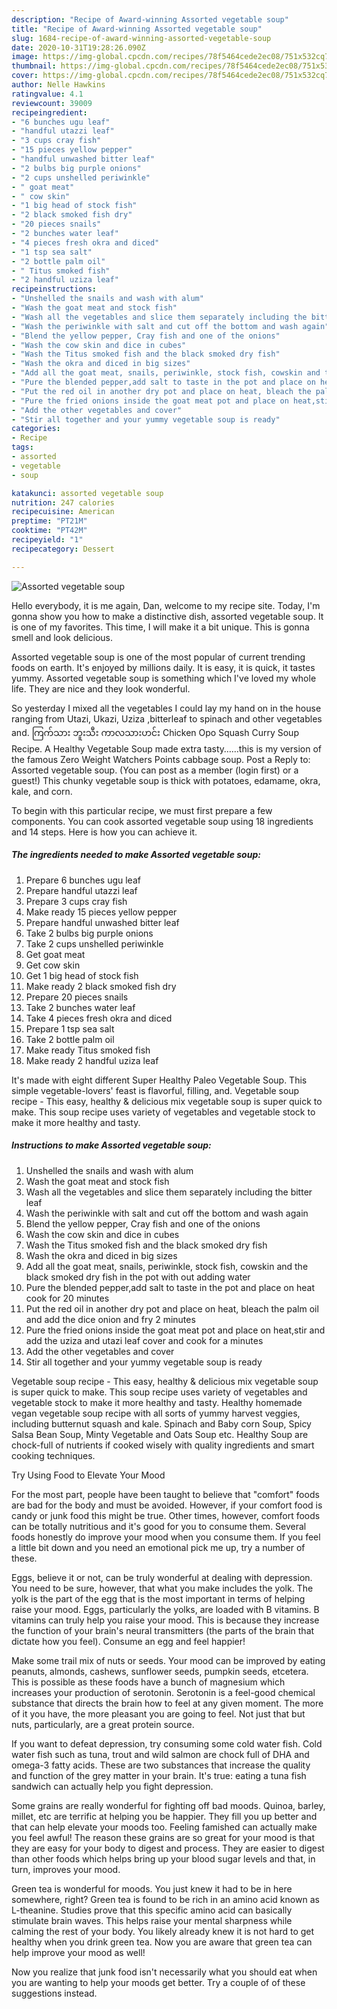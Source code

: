 ```yaml
---
description: "Recipe of Award-winning Assorted vegetable soup"
title: "Recipe of Award-winning Assorted vegetable soup"
slug: 1684-recipe-of-award-winning-assorted-vegetable-soup
date: 2020-10-31T19:28:26.090Z
image: https://img-global.cpcdn.com/recipes/78f5464cede2ec08/751x532cq70/assorted-vegetable-soup-recipe-main-photo.jpg
thumbnail: https://img-global.cpcdn.com/recipes/78f5464cede2ec08/751x532cq70/assorted-vegetable-soup-recipe-main-photo.jpg
cover: https://img-global.cpcdn.com/recipes/78f5464cede2ec08/751x532cq70/assorted-vegetable-soup-recipe-main-photo.jpg
author: Nelle Hawkins
ratingvalue: 4.1
reviewcount: 39009
recipeingredient:
- "6 bunches ugu leaf"
- "handful utazzi leaf"
- "3 cups cray fish"
- "15 pieces yellow pepper"
- "handful unwashed bitter leaf"
- "2 bulbs big purple onions"
- "2 cups unshelled periwinkle"
- " goat meat"
- " cow skin"
- "1 big head of stock fish"
- "2 black smoked fish dry"
- "20 pieces snails"
- "2 bunches water leaf"
- "4 pieces fresh okra and diced"
- "1 tsp sea salt"
- "2 bottle palm oil"
- " Titus smoked fish"
- "2 handful uziza leaf"
recipeinstructions:
- "Unshelled the snails and wash with alum"
- "Wash the goat meat and stock fish"
- "Wash all the vegetables and slice them separately including the bitter leaf"
- "Wash the periwinkle with salt and cut off the bottom and wash again"
- "Blend the yellow pepper, Cray fish and one of the onions"
- "Wash the cow skin and dice in cubes"
- "Wash the Titus smoked fish and the black smoked dry fish"
- "Wash the okra and diced in big sizes"
- "Add all the goat meat, snails, periwinkle, stock fish, cowskin and the black smoked dry fish in the pot with out adding water"
- "Pure the blended pepper,add salt to taste in the pot and place on heat cook for 20 minutes"
- "Put the red oil in another dry pot and place on heat, bleach the palm oil and add the dice onion and fry 2 minutes"
- "Pure the fried onions inside the goat meat pot and place on heat,stir and add the uziza and utazi leaf cover and cook for a minutes"
- "Add the other vegetables and cover"
- "Stir all together and your yummy vegetable soup is ready"
categories:
- Recipe
tags:
- assorted
- vegetable
- soup

katakunci: assorted vegetable soup 
nutrition: 247 calories
recipecuisine: American
preptime: "PT21M"
cooktime: "PT42M"
recipeyield: "1"
recipecategory: Dessert

---
```



![Assorted vegetable soup](https://img-global.cpcdn.com/recipes/78f5464cede2ec08/751x532cq70/assorted-vegetable-soup-recipe-main-photo.jpg)

Hello everybody, it is me again, Dan, welcome to my recipe site. Today, I'm gonna show you how to make a distinctive dish, assorted vegetable soup. It is one of my favorites. This time, I will make it a bit unique. This is gonna smell and look delicious.

Assorted vegetable soup is one of the most popular of current trending foods on earth. It's enjoyed by millions daily. It is easy, it is quick, it tastes yummy. Assorted vegetable soup is something which I've loved my whole life. They are nice and they look wonderful.

So yesterday I mixed all the vegetables I could lay my hand on in the house ranging from Utazi, Ukazi, Uziza ,bitterleaf to spinach and other vegetables and. ကြက်သား ဘူးသီး ကာလသားဟင်း Chicken Opo Squash Curry Soup Recipe. A Healthy Vegetable Soup made extra tasty……this is my version of the famous Zero Weight Watchers Points cabbage soup. Post a Reply to: Assorted vegetable soup. (You can post as a member (login first) or a guest!) This chunky vegetable soup is thick with potatoes, edamame, okra, kale, and corn.


To begin with this particular recipe, we must first prepare a few components. You can cook assorted vegetable soup using 18 ingredients and 14 steps. Here is how you can achieve it.

<!--inarticleads1-->

##### The ingredients needed to make Assorted vegetable soup:

1. Prepare 6 bunches ugu leaf
1. Prepare handful utazzi leaf
1. Prepare 3 cups cray fish
1. Make ready 15 pieces yellow pepper
1. Prepare handful unwashed bitter leaf
1. Take 2 bulbs big purple onions
1. Take 2 cups unshelled periwinkle
1. Get  goat meat
1. Get  cow skin
1. Get 1 big head of stock fish
1. Make ready 2 black smoked fish dry
1. Prepare 20 pieces snails
1. Take 2 bunches water leaf
1. Take 4 pieces fresh okra and diced
1. Prepare 1 tsp sea salt
1. Take 2 bottle palm oil
1. Make ready  Titus smoked fish
1. Make ready 2 handful uziza leaf


It&#39;s made with eight different Super Healthy Paleo Vegetable Soup. This simple vegetable-lovers&#39; feast is flavorful, filling, and. Vegetable soup recipe - This easy, healthy &amp; delicious mix vegetable soup is super quick to make. This soup recipe uses variety of vegetables and vegetable stock to make it more healthy and tasty. 

<!--inarticleads2-->

##### Instructions to make Assorted vegetable soup:

1. Unshelled the snails and wash with alum
1. Wash the goat meat and stock fish
1. Wash all the vegetables and slice them separately including the bitter leaf
1. Wash the periwinkle with salt and cut off the bottom and wash again
1. Blend the yellow pepper, Cray fish and one of the onions
1. Wash the cow skin and dice in cubes
1. Wash the Titus smoked fish and the black smoked dry fish
1. Wash the okra and diced in big sizes
1. Add all the goat meat, snails, periwinkle, stock fish, cowskin and the black smoked dry fish in the pot with out adding water
1. Pure the blended pepper,add salt to taste in the pot and place on heat cook for 20 minutes
1. Put the red oil in another dry pot and place on heat, bleach the palm oil and add the dice onion and fry 2 minutes
1. Pure the fried onions inside the goat meat pot and place on heat,stir and add the uziza and utazi leaf cover and cook for a minutes
1. Add the other vegetables and cover
1. Stir all together and your yummy vegetable soup is ready


Vegetable soup recipe - This easy, healthy &amp; delicious mix vegetable soup is super quick to make. This soup recipe uses variety of vegetables and vegetable stock to make it more healthy and tasty. Healthy homemade vegan vegetable soup recipe with all sorts of yummy harvest veggies, including butternut squash and kale. Spinach and Baby corn Soup, Spicy Salsa Bean Soup, Minty Vegetable and Oats Soup etc. Healthy Soup are chock-full of nutrients if cooked wisely with quality ingredients and smart cooking techniques. 

Try Using Food to Elevate Your Mood


For the most part, people have been taught to believe that "comfort" foods are bad for the body and must be avoided. However, if your comfort food is candy or junk food this might be true. Other times, however, comfort foods can be totally nutritious and it's good for you to consume them. Several foods honestly do improve your mood when you consume them. If you feel a little bit down and you need an emotional pick me up, try a number of these.

Eggs, believe it or not, can be truly wonderful at dealing with depression. You need to be sure, however, that what you make includes the yolk. The yolk is the part of the egg that is the most important in terms of helping raise your mood. Eggs, particularly the yolks, are loaded with B vitamins. B vitamins can truly help you raise your mood. This is because they increase the function of your brain's neural transmitters (the parts of the brain that dictate how you feel). Consume an egg and feel happier!

Make some trail mix of nuts or seeds. Your mood can be improved by eating peanuts, almonds, cashews, sunflower seeds, pumpkin seeds, etcetera. This is possible as these foods have a bunch of magnesium which increases your production of serotonin. Serotonin is a feel-good chemical substance that directs the brain how to feel at any given moment. The more of it you have, the more pleasant you are going to feel. Not just that but nuts, particularly, are a great protein source.

If you want to defeat depression, try consuming some cold water fish. Cold water fish such as tuna, trout and wild salmon are chock full of DHA and omega-3 fatty acids. These are two substances that increase the quality and function of the grey matter in your brain. It's true: eating a tuna fish sandwich can actually help you fight depression. 

Some grains are really wonderful for fighting off bad moods. Quinoa, barley, millet, etc are terrific at helping you be happier. They fill you up better and that can help elevate your moods too. Feeling famished can actually make you feel awful! The reason these grains are so great for your mood is that they are easy for your body to digest and process. They are easier to digest than other foods which helps bring up your blood sugar levels and that, in turn, improves your mood.

Green tea is wonderful for moods. You just knew it had to be in here somewhere, right? Green tea is found to be rich in an amino acid known as L-theanine. Studies prove that this specific amino acid can basically stimulate brain waves. This helps raise your mental sharpness while calming the rest of your body. You likely already knew it is not hard to get healthy when you drink green tea. Now you are aware that green tea can help improve your mood as well!

Now you realize that junk food isn't necessarily what you should eat when you are wanting to help your moods get better. Try  a  couple of  of  these  suggestions  instead.

